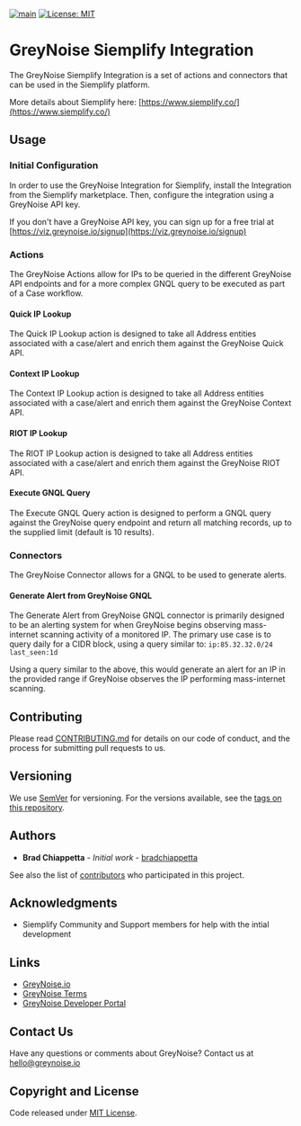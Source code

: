 [![main](https://github.com/GreyNoise-Intelligence/os-template/workflows/Build/badge.svg)](https://github.com/GreyNoise-Intelligence/os-template/actions?query=workflow%3ABuild)
[![License: MIT](https://img.shields.io/badge/License-MIT-yellow.svg)](https://opensource.org/licenses/MIT)

# GreyNoise Siemplify Integration

The GreyNoise Siemplify Integration is a set of actions and connectors that can be used in the Siemplify platform.

More details about Siemplify here: [https://www.siemplify.co/](https://www.siemplify.co/)

## Usage

### Initial Configuration
In order to use the GreyNoise Integration for Siemplify, install the Integration from the Siemplify marketplace.  Then,
configure the integration using a GreyNoise API key.

If you don't have a GreyNoise API key, you can sign up for a free trial at 
[https://viz.greynoise.io/signup](https://viz.greynoise.io/signup)

### Actions

The GreyNoise Actions allow for IPs to be queried in the different GreyNoise API endpoints and for a more complex 
GNQL query to be executed as part of a Case workflow.

#### Quick IP Lookup
The Quick IP Lookup action is designed to take all Address entities associated with a case/alert and enrich them against
the GreyNoise Quick API.

#### Context IP Lookup
The Context IP Lookup action is designed to take all Address entities associated with a case/alert and enrich them 
against the GreyNoise Context API.

#### RIOT IP Lookup
The RIOT IP Lookup action is designed to take all Address entities associated with a case/alert and enrich them against
the GreyNoise RIOT API.

#### Execute GNQL Query
The Execute GNQL Query action is designed to perform a GNQL query against the GreyNoise query endpoint and return all
matching records, up to the supplied limit (default is 10 results).

### Connectors

The GreyNoise Connector allows for a GNQL to be used to generate alerts.

#### Generate Alert from GreyNoise GNQL
The Generate Alert from GreyNoise GNQL connector is primarily designed to be an alerting system for when GreyNoise
begins observing mass-internet scanning activity of a monitored IP.  The primary use case is to query daily for a CIDR
block, using a query similar to: `ip:85.32.32.0/24 last_seen:1d`

Using a query similar to the above, this would generate an alert for an IP in the provided range if GreyNoise observes
the IP performing mass-internet scanning.

## Contributing

Please read [CONTRIBUTING.md](CONTRIBUTING.md) for details on our code of conduct, and the process for submitting pull
requests to us.

## Versioning

We use [SemVer](http://semver.org/) for versioning. For the versions available, see
the [tags on this repository](https://github.com/GreyNoise-Intelligence/os-template/tags).

## Authors

* **Brad Chiappetta** - *Initial work* - [bradchiappetta](https://github.com/bradchiappetta)

See also the list of [contributors](https://github.com/GreyNoise-Intelligence/os-template/contributors) who participated
in this project.

## Acknowledgments

* Siemplify Community and Support members for help with the intial development

## Links

* [GreyNoise.io](https://greynoise.io)
* [GreyNoise Terms](https://greynoise.io/terms)
* [GreyNoise Developer Portal](https://developer.greynoise.io)

## Contact Us

Have any questions or comments about GreyNoise? Contact us at [hello@greynoise.io](mailto:hello@greynoise.io)

## Copyright and License

Code released under [MIT License](LICENSE).

